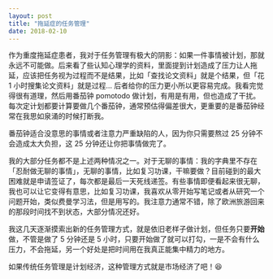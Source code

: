 ```yaml
---
layout: post
title: "拖延症的任务管理"
date: 2018-02-10
---
```


作为重度拖延症患者，我对于任务管理有极大的阴影：如果一件事情被计划，那就永远不可能做。后来看了些认知心理学的资料，里面提到计划造成了压力让人拖延，应该把任务视为过程而不是结果，比如「查找论文资料」就是个结果，但「花 1 小时搜集论文资料」就是过程… 后者给你的压力更小所以更容易完成。我看完觉得很有道理‬，然后用番茄钟 pomotodo 做计划，有用是有用，但也造成了干扰。每次定计划都要计算要做几个番茄钟，通常预估得偏差很大，更重要的是番茄钟经常在我思如泉涌的时候打断我。

番茄钟适合没意思的事情或者注意力严重缺陷的人，因为你只需要熬过 25 分钟不会造成太大负担，这 25 分钟还让你把事情做完了。

我的大部分任务都不是上述两种情况之一。对于无聊的事情：我的字典里不存在「忍耐做无聊的事情」，无聊的事情，比如复习功课，干嘛要做？目前碰到的最大困难就是申请签证了，每次都是最后一天死线递签。有些事情即便看起来很无聊，我也可以让它变得有意思，比如复习功课，我喜欢从零开始写笔记或者从研究一个问题开始，类似费曼学习法，但是用写的。我注意力通常不错，除了欧洲旅游回来的那段时间找不到状态，大部分情况还好。

我这几天逐渐摸索出新的任务管理方式，就是依旧老样子做计划，但任务只要**开始**做，不管是做了 5 分钟还是 5 小时，只要开始做了就可以打勾，一是不会有什么压力，不会拖延，另一个好处是把时间用在我真正能集中精力的地方。

如果传统任务管理是计划经济，这种管理方式就是市场经济了吧！:laughing:
